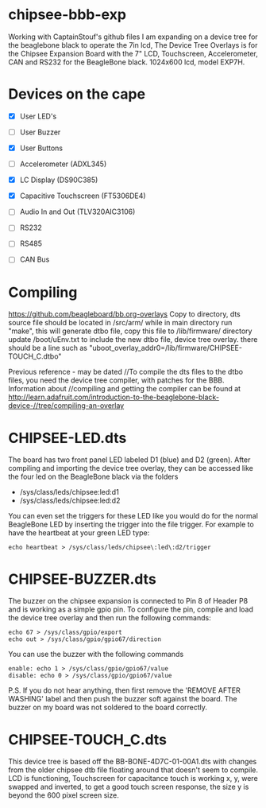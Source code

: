 chipsee-bbb-exp
===============

Working with CaptainStouf's github files I am expanding on a device tree for the beaglebone black to operate the 7in lcd,  The Device Tree Overlays is for the Chipsee Expansion Board with the 7" LCD, Touchscreen, Accelerometer, CAN and RS232 for the BeagleBone black. 1024x600 lcd, model EXP7H.

Devices on the cape
===================

- [x] User LED's 
- [ ] User Buzzer 
- [x] User Buttons
- [ ] Accelerometer (ADXL345)
- [x] LC Display (DS90C385)
- [x] Capacitive Touchscreen (FT5306DE4)
- [ ] Audio In and Out (TLV320AIC3106)
- [ ] RS232
- [ ] RS485
- [ ] CAN Bus


Compiling
=========

https://github.com/beagleboard/bb.org-overlays
Copy to directory, dts source file should be located in /src/arm/
while in main directory run "make", this will generate dtbo file, copy this file to /lib/firmware/ directory
update /boot/uEnv.txt to include the new dtbo file, device tree overlay.
there should be a line such as "uboot_overlay_addr0=/lib/firmware/CHIPSEE-TOUCH_C.dtbo"

Previous reference - may be dated
//To compile the dts files to the dtbo files, you need the device tree compiler, with patches for the BBB. Information about //compiling and getting the compiler can be found at http://learn.adafruit.com/introduction-to-the-beaglebone-black-device-//tree/compiling-an-overlay




CHIPSEE-LED.dts
===============

The board has two front panel LED labeled D1 (blue) and D2 (green). After compiling and importing the device tree overlay, they can be accessed like the four led on the BeagleBone black via the folders 

 * /sys/class/leds/chipsee:led:d1
 * /sys/class/leds/chipsee:led:d2

You can even set the triggers for these LED like you would do for the normal BeagleBone LED by inserting the trigger into the file trigger. For example to have the heartbeat at your green LED type:

```
echo heartbeat > /sys/class/leds/chipsee\:led\:d2/trigger
```

CHIPSEE-BUZZER.dts
==================

The buzzer on the chipsee expansion is connected to Pin 8 of Header P8 and is working as a simple gpio pin. To configure the pin, compile and load the device tree overlay and then run the following commands:


```
echo 67 > /sys/class/gpio/export
echo out > /sys/class/gpio/gpio67/direction
```

You can use the buzzer with the following commands
```
enable: echo 1 > /sys/class/gpio/gpio67/value
disable: echo 0 > /sys/class/gpio/gpio67/value 
```

P.S. If you do not hear anything, then first remove the 'REMOVE AFTER WASHING' label and then push the buzzer soft against the board. The buzzer on my board was not soldered to the board correctly.

CHIPSEE-TOUCH_C.dts
==================

This device tree is based off the BB-BONE-4D7C-01-00A1.dts with changes from the older chipsee dtb file floating around that doesn't seem to compile. LCD is functioning, Touchscreen for capacitance touch is working x, y, were swapped and inverted, to get a good touch screen response, the size y is beyond the 600 pixel screen size.

